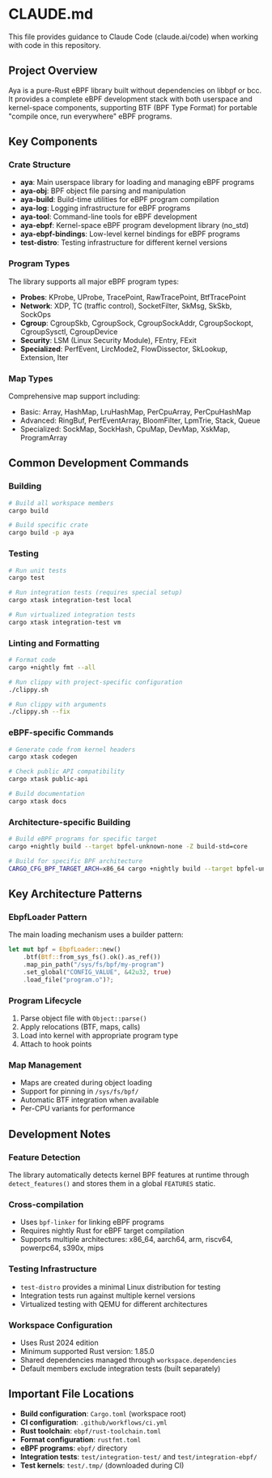 # CLAUDE.md

This file provides guidance to Claude Code (claude.ai/code) when working with code in this repository.

## Project Overview

Aya is a pure-Rust eBPF library built without dependencies on libbpf or bcc. It provides a complete eBPF development stack with both userspace and kernel-space components, supporting BTF (BPF Type Format) for portable "compile once, run everywhere" eBPF programs.

## Key Components

### Crate Structure
- **aya**: Main userspace library for loading and managing eBPF programs
- **aya-obj**: BPF object file parsing and manipulation
- **aya-build**: Build-time utilities for eBPF program compilation
- **aya-log**: Logging infrastructure for eBPF programs
- **aya-tool**: Command-line tools for eBPF development
- **aya-ebpf**: Kernel-space eBPF program development library (no_std)
- **aya-ebpf-bindings**: Low-level kernel bindings for eBPF programs
- **test-distro**: Testing infrastructure for different kernel versions

### Program Types
The library supports all major eBPF program types:
- **Probes**: KProbe, UProbe, TracePoint, RawTracePoint, BtfTracePoint
- **Network**: XDP, TC (traffic control), SocketFilter, SkMsg, SkSkb, SockOps
- **Cgroup**: CgroupSkb, CgroupSock, CgroupSockAddr, CgroupSockopt, CgroupSysctl, CgroupDevice
- **Security**: LSM (Linux Security Module), FEntry, FExit
- **Specialized**: PerfEvent, LircMode2, FlowDissector, SkLookup, Extension, Iter

### Map Types
Comprehensive map support including:
- Basic: Array, HashMap, LruHashMap, PerCpuArray, PerCpuHashMap
- Advanced: RingBuf, PerfEventArray, BloomFilter, LpmTrie, Stack, Queue
- Specialized: SockMap, SockHash, CpuMap, DevMap, XskMap, ProgramArray

## Common Development Commands

### Building
```bash
# Build all workspace members
cargo build

# Build specific crate
cargo build -p aya
```

### Testing
```bash
# Run unit tests
cargo test

# Run integration tests (requires special setup)
cargo xtask integration-test local

# Run virtualized integration tests
cargo xtask integration-test vm
```

### Linting and Formatting
```bash
# Format code
cargo +nightly fmt --all

# Run clippy with project-specific configuration
./clippy.sh

# Run clippy with arguments
./clippy.sh --fix
```

### eBPF-specific Commands
```bash
# Generate code from kernel headers
cargo xtask codegen

# Check public API compatibility
cargo xtask public-api

# Build documentation
cargo xtask docs
```

### Architecture-specific Building
```bash
# Build eBPF programs for specific target
cargo +nightly build --target bpfel-unknown-none -Z build-std=core

# Build for specific BPF architecture
CARGO_CFG_BPF_TARGET_ARCH=x86_64 cargo +nightly build --target bpfel-unknown-none
```

## Key Architecture Patterns

### EbpfLoader Pattern
The main loading mechanism uses a builder pattern:
```rust
let mut bpf = EbpfLoader::new()
    .btf(Btf::from_sys_fs().ok().as_ref())
    .map_pin_path("/sys/fs/bpf/my-program")
    .set_global("CONFIG_VALUE", &42u32, true)
    .load_file("program.o")?;
```

### Program Lifecycle
1. Parse object file with `Object::parse()`
2. Apply relocations (BTF, maps, calls)
3. Load into kernel with appropriate program type
4. Attach to hook points

### Map Management
- Maps are created during object loading
- Support for pinning in `/sys/fs/bpf/`
- Automatic BTF integration when available
- Per-CPU variants for performance

## Development Notes

### Feature Detection
The library automatically detects kernel BPF features at runtime through `detect_features()` and stores them in a global `FEATURES` static.

### Cross-compilation
- Uses `bpf-linker` for linking eBPF programs
- Requires nightly Rust for eBPF target compilation
- Supports multiple architectures: x86_64, aarch64, arm, riscv64, powerpc64, s390x, mips

### Testing Infrastructure
- `test-distro` provides a minimal Linux distribution for testing
- Integration tests run against multiple kernel versions
- Virtualized testing with QEMU for different architectures

### Workspace Configuration
- Uses Rust 2024 edition
- Minimum supported Rust version: 1.85.0
- Shared dependencies managed through `workspace.dependencies`
- Default members exclude integration tests (built separately)

## Important File Locations

- **Build configuration**: `Cargo.toml` (workspace root)
- **CI configuration**: `.github/workflows/ci.yml`
- **Rust toolchain**: `ebpf/rust-toolchain.toml`
- **Format configuration**: `rustfmt.toml`
- **eBPF programs**: `ebpf/` directory
- **Integration tests**: `test/integration-test/` and `test/integration-ebpf/`
- **Test kernels**: `test/.tmp/` (downloaded during CI)